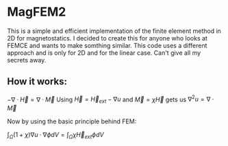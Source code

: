# MagFEM2
This is a simple and efficient implementation of the finite element method in 2D for magnetostatics. I decided to create this for anyone who looks at FEMCE and wants to make somthing similar. This code uses a different approach and is only for 2D and for the linear case. Can't give all my secrets away.

## How it works:

$-\nabla \cdot \vec{H} = \nabla \cdot \vec{M}$ 
Using $\vec{H} = \vec{H}_{ext} - \nabla u$ and $\vec{M} = \chi \vec{H}$ gets us $\nabla^2 u = \nabla \cdot \vec{M}$

Now by using the basic principle behind FEM:

$\int_\Omega (1+\chi)\nabla u \cdot \nabla \phi dV = \int_\Omega \chi \vec{H}_{ext}\phi dV$
